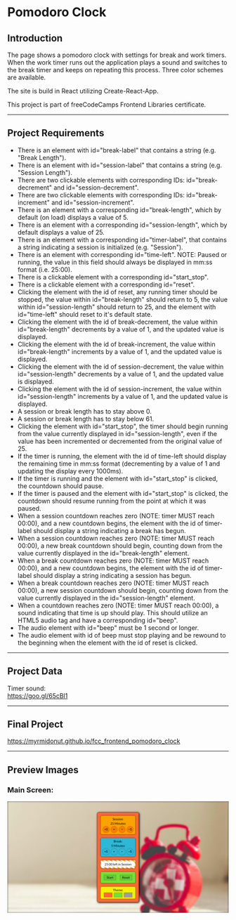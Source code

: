 # Pomodoro Clock

## Introduction
The page shows a pomodoro clock with settings for break and work timers. When the work timer runs out the application plays a sound and switches to the break timer and keeps on repeating this process. Three color schemes are available.

The site is build in React utilizing Create-React-App.

This project is part of freeCodeCamps Frontend Libraries certificate.

***

## Project Requirements
* There is an element with id="break-label" that contains a string (e.g. "Break Length").
* There is an element with id="session-label" that contains a string (e.g. "Session Length").
* There are two clickable elements with corresponding IDs: id="break-decrement" and id="session-decrement".
* There are two clickable elements with corresponding IDs: id="break-increment" and id="session-increment".
* There is an element with a corresponding id="break-length", which by default (on load) displays a value of 5.
* There is an element with a corresponding id="session-length", which by default displays a value of 25.
* There is an element with a corresponding id="timer-label", that contains a string indicating a session is initialized (e.g. "Session").
* There is an element with corresponding id="time-left". NOTE: Paused or running, the value in this field should always be displayed in mm:ss format (i.e. 25:00).
* There is a clickable element with a corresponding id="start_stop".
* There is a clickable element with a corresponding id="reset".
* Clicking the element with the id of reset, any running timer should be stopped, the value within id="break-length" should return to 5, the value within id="session-length" should return to 25, and the element with id="time-left" should reset to it's default state.
* Clicking the element with the id of break-decrement, the value within id="break-length" decrements by a value of 1, and the updated value is displayed.
* Clicking the element with the id of break-increment, the value within id="break-length" increments by a value of 1, and the updated value is displayed.
* Clicking the element with the id of session-decrement, the value within id="session-length" decrements by a value of 1, and the updated value is displayed.
* Clicking the element with the id of session-increment, the value within id="session-length" increments by a value of 1, and the updated value is displayed.
* A session or break length has to stay above 0.
* A session or break length has to stay below 61.
* Clicking the element with id="start_stop", the timer should begin running from the value currently displayed in id="session-length", even if the value has been incremented or decremented from the original value of 25.
* If the timer is running, the element with the id of time-left should display the remaining time in mm:ss format (decrementing by a value of 1 and updating the display every 1000ms).
* If the timer is running and the element with id="start_stop" is clicked, the countdown should pause.
* If the timer is paused and the element with id="start_stop" is clicked, the countdown should resume running from the point at which it was paused.
* When a session countdown reaches zero (NOTE: timer MUST reach 00:00), and a new countdown begins, the element with the id of timer-label should display a string indicating a break has begun.
* When a session countdown reaches zero (NOTE: timer MUST reach 00:00), a new break countdown should begin, counting down from the value currently displayed in the id="break-length" element.
* When a break countdown reaches zero (NOTE: timer MUST reach 00:00), and a new countdown begins, the element with the id of timer-label should display a string indicating a session has begun.
* When a break countdown reaches zero (NOTE: timer MUST reach 00:00), a new session countdown should begin, counting down from the value currently displayed in the id="session-length" element.
* When a countdown reaches zero (NOTE: timer MUST reach 00:00), a sound indicating that time is up should play. This should utilize an HTML5 audio tag and have a corresponding id="beep".
* The audio element with id="beep" must be 1 second or longer.
* The audio element with id of beep must stop playing and be rewound to the beginning when the element with the id of reset is clicked.

***

## Project Data
Timer sound:  
https://goo.gl/65cBl1

***

## Final Project
https://myrmidonut.github.io/fcc_frontend_pomodoro_clock

***

## Preview Images
### Main Screen:
![Pomodoro Clock](readme_images/pomodoro.png)
